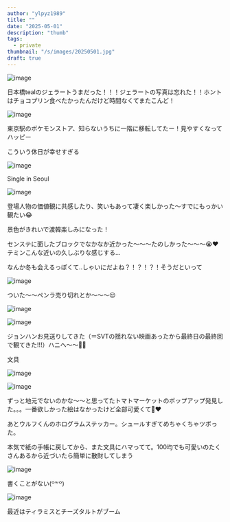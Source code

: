 ```yaml
---
author: "ylpyz1989"
title: ""
date: "2025-05-01"
description: "thumb"
tags:
  - private
thumbnail: "/s/images/20250501.jpg"
draft: true
---
```


![image](https://64.media.tumblr.com/e90374196b26fa25c0de947fd5f431b5/6b1c28506215fac4-27/s500x750/6d00316400f3e769b2b59a99cb25c421d8c75fd1.jpg)

日本橋tealのジェラートうまだった！！！ジェラートの写真は忘れた！！ホントはチョコプリン食べたかったんだけど時間なくてまたこんど！

![image](https://64.media.tumblr.com/de8247f6a5eb8c6a5318f5618637cb1f/2d5de7aa9767a247-04/s640x960/865fb58824a504bfcc7f6169205b8d1ee21a865d.jpg)

東京駅のポケモンストア、知らないうちに一階に移転してたー！見やすくなってハッピー

こういう休日が幸せすぎる

![image](https://64.media.tumblr.com/8022ab55a0e7903fa25d77953c75bab4/af210ab1fcb1a781-a9/s500x750/f14b7a3699b959ba556bf27f156dde2d3055f295.jpg)

Single in Seoul

![image](https://64.media.tumblr.com/dbea6def10d00ec90daf47055f8df3d5/5f181cba53f2d927-eb/s500x750/b0d9bc1055b58d1b6c556592528c6c9b2eab6b18.jpg)

登場人物の価値観に共感したり、笑いもあって凄く楽しかった〜すでにもっかい観たい😂

景色がきれいで渡韓楽しみになった！

センステに面したブロックでなかなか近かった〜〜〜たのしかった〜〜〜😭❤️テミンこんな近いの久しぶりな感じする…

なんか冬も会えるっぽくて‥しゃいにだよね？！？！？！そうだといって

![image](https://64.media.tumblr.com/4c0d4b1b81b6695e37d3fd24822f6f65/20d67d0007fd6e64-6b/s500x750/14656012fe130d69a0ba68fab00fea784aa31cea.jpg)

ついた〜〜ペンラ売り切れとか〜〜〜😔

![image](https://64.media.tumblr.com/158537a74c6a94a884090897ecabff99/f764ac0f741a6668-75/s500x750/7ce1beb7ad81a17741fd8748f06e1e160a6769d3.jpg)

![image](https://64.media.tumblr.com/dc8c7f1a87b81e2862d2a12dc30d1257/7b6ac63852feb50f-e7/s500x750/e87e5a6a9d1de9c46ab9a08356339cde77cf1a53.jpg)

ジョンハンお見送りしてきた（＝SVTの揺れない映画あったから最終日の最終回で観てきた!!!）ハニへ〜〜👼💞

文具

![image](https://64.media.tumblr.com/3bcd3523a6ff938657f96d06675041d7/1428e05c7278e849-f5/s500x750/aa7fd617de6a85b4d84b761d3f54e0f9518be5fa.jpg)

![image](https://64.media.tumblr.com/413e8baab8d6fc0a391b52bb0f231d52/1428e05c7278e849-cf/s500x750/4ce3d89068775542c989dcbccd77562adfdcaf45.jpg)

ずっと地元でないのかな〜〜と思ってたトマトマーケットのポップアップ発見した。。。一番欲しかった絵はなかったけど全部可愛くて🥲❤️

あとウルフくんのホログラムステッカー。シュールすぎてめちゃくちゃツボった。

本気で紙の手帳に戻してから、また文具にハマってて。100均でも可愛いのたくさんあるから近づいたら簡単に散財してしまう

![image](https://64.media.tumblr.com/f681b05fc85c281dd8e52a1c888e2dfc/8bde41b1a370757f-56/s500x750/2a1b12ae2799df8e7ea6b9058c078d4651e818c4.jpg)

書くことがない(⁠꒪⁠꒳⁠꒪⁠)

![image](https://64.media.tumblr.com/bb1cfb05d43596454ba26937d37e2418/0f0a7844814964a6-e1/s500x750/748f58d4bc3ba4201817bf7f1245ca276f564405.jpg)

最近はティラミスとチーズタルトがブーム
